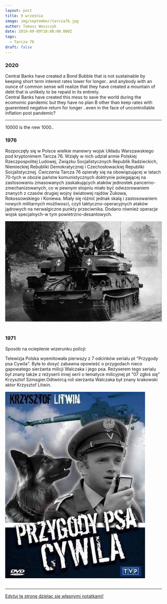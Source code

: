 ```yaml
---
layout: post
title: 9 września
image: img/september/tarcza76.jpg
author: Tomasz Waszczyk
date: 2019-09-09T10:00:00.000Z
tags:
  - Tarcza 76
draft: false
---
```


### 2020

Central Banks have created a  Bond Bubble that is not sustainable by keeping short term interest rates  lower for longer.. and anybody with an ounce of common sense will  realize that they have created a mountain of debt that is unlikely to be  repaid in its entirety.  
Central Banks have created this mess  to save the world during the ecomomic pandemic but they have no plan B  other than keep rates with guarenteed  negative return  for longer  ..even in the face of  uncontrollable inflation post pandemic?

---

10000 is the new 1000..

### 1976

Rozpoczęły się w Polsce wielkie manewry wojsk Układu Warszawskiego pod kryptonimem Tarcza 76.
Wzięły w nich udział armie Polskiej Rzeczpospolitej Ludowej, Związku Socjalistycznych Republik Radzieckich, Niemieckiej Rebubliki Demokratycznej i Czechosłowackiej Republiki Socjalistycznej.
Ćwiczenia Tarcza 76 opierały się na obowiązującej w latach 70-tych w obozie państw komunistycznych doktrynie polegającej na zastosowaniu zmasowanych zaskakujących ataków jednostek pancerno- zmechanizowanych, co w pewnym stopniu miało być odwzorowaniem znanych z czasów drugiej wojny światowej rajdów Żukowa, Rokossowskiego i Koniewa. Miały się różnić jednak skalą i zastosowaniem nowych militarnych możliwosci, czyli taktyczno-operacyjnych ataków jądrowych na nerwalgiczne punkty przeciwnika. Dodano również operacje wojsk specjalnych-w tym powietrzno-desantowych.

<img src="./img/september/tarcza76.jpg"><br><br>

### 1971

Sposób na ocieplenie wizerunku policji:

Telewizja Polska wyemitowała pierwszy z 7 odcinków serialu pt "Przygody psa Cywila".
Była to dosyć zabawna opowieść o przygodach nieco gapowatego sierżanta milicji Walczaka i jego psa. Reżyserem tego serialu był znany także z reżyserii innej serii o tematyce milicyjnej pt "07 zgłoś się" Krzysztof Szmagier.Odtwórcą roli sierżanta Walczaka był znany krakowski aktor Krzysztof Litwin.

<img src="./img/september/piescywil.jpg"><br><br>

---

<a href="https://github.com/TomaszWaszczyk/historia.waszczyk.com/edit/master/src/content/september-9.md" target="_blank">Edytuj tę stronę dzieląc się własnymi notatkami!</a>
